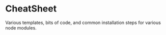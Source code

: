 CheatSheet
==========

Various templates, bits of code, and common installation steps for various node modules. 
